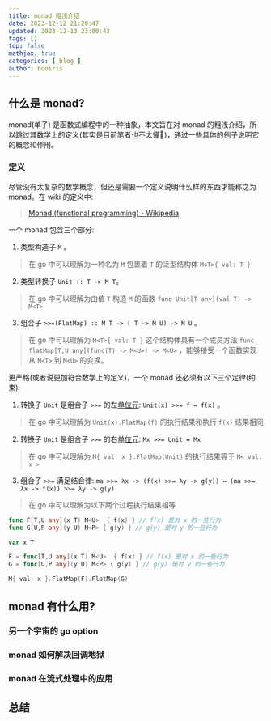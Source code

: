 ```yaml
---
title: monad 粗浅介绍 
date: 2023-12-12 21:20:47 
updated: 2023-12-13 23:00:43
tags: [] 
top: false
mathjax: true
categories: [ blog ]
author: booiris
---
```


## 什么是 monad?

monad(单子) 是函数式编程中的一种抽象，本文旨在对 monad 的粗浅介绍，所以跳过其数学上的定义(其实是目前笔者也不太懂🤫)，通过一些具体的例子说明它的概念和作用。

### 定义

尽管没有太复杂的数学概念，但还是需要一个定义说明什么样的东西才能称之为 monad。在 wiki 的定义中:

> [Monad (functional programming) - Wikipedia](https://en.wikipedia.org/wiki/Monad_(functional_programming)#Definition)

一个 monad 包含三个部分:

1. 类型构造子 `M` 。

> 在 go 中可以理解为一种名为 `M` 包裹着 `T` 的泛型结构体 `M<T>{ val: T }`

2. 类型转换子 ` Unit :: T -> M T `。

> 在 go 中可以理解为由值 `T` 构造 `M` 的函数 `func Unit[T any](val T) -> M<T>`

3. 组合子 `>>=(FlatMap) :: M T -> ( T -> M U) -> M U` 。

> 在 go 中可以理解为 `M<T>{ val: T }` 这个结构体具有一个成员方法 `func flatMap[T,U any](func(T) -> M<U>) -> M<U>` ，能够接受一个函数实现从 `M<T>` 到 `M<U>` 的变换。

更严格(或者说更加符合数学上的定义)，一个 monad 还必须有以下三个定律(约束):

1. 转换子 `Unit` 是组合子 `>>=` 的左[单位元](https://en.wikipedia.org/wiki/Identity_element): `Unit(x) >>= f ↔ f(x)` 。

> 在 go 中可以理解为 `Unit(x).FlatMap(f)` 的执行结果和执行 `f(x)` 结果相同

2. 转换子 `Unit` 是组合子 `>>=` 的右[单位元](https://en.wikipedia.org/wiki/Identity_element): `Mx >>= Unit ↔ Mx`

> 在 go 中可以理解为 `M{ val: x }.FlatMap(Unit)` 的执行结果等于 `M< val: x >`

3. 组合子 `>>=` 满足结合律: `ma >>= λx -> (f(x) >>= λy -> g(y)) ↔ (ma >>= λx -> f(x)) >>= λy -> g(y)`

> 在 go 中可以理解为以下两个过程执行结果相等

```go
func F[T,U any](x T) M<U>  { f(x) } // f(x) 是对 x 的一些行为
func G[U,P any](y U) M<P> { g(y) } // g(y) 是对 y 的一些行为

var x T


```

```go
F = func[T,U any](x T) M<U>  { f(x) } // f(x) 是对 x 的一些行为
G = func[U,P any](y U) M<P> { g(y) } // g(y) 是对 y 的一些行为

M{ val: x }.FlatMap(F).FlatMap(G)
```

## monad 有什么用?

### 另一个宇宙的 go option

### monad 如何解决回调地狱

### monad 在流式处理中的应用

## 总结
